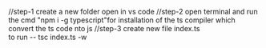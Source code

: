 //step-1 create a new folder open in vs code
//step-2 open terminal and run the cmd "npm i -g typescript"for installation of the ts compiler which convert the ts code nto js
//step-3 create new file index.ts   
 to  run -- tsc index.ts -w